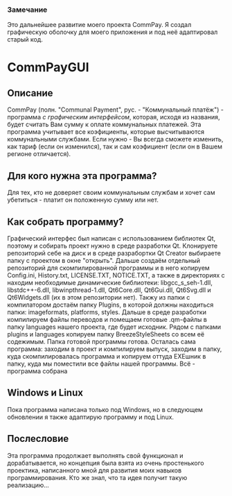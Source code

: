 ### Замечание
Это дальнейшее развитие моего проекта CommPay. Я создал графическую оболочку для моего приложения и под неё адаптировал старый код.
# CommPayGUI
## Описание
CommPay (полн. "Communal Payment", рус. - "Коммунальный платёж") - программа _с графическим интерфейсом_, которая, исходя из названия, будет считать Вам сумму к оплате коммунальных платежей. Эта программа учитывает все коэфициенты, которые высчитываются коммунальными службами. Если нужно - Вы всегда сможете изменить, как тариф (если он изменился), так и сам коэфициент (если он в Вашем регионе отличается).
## Для кого нужна эта программa?
Для тех, кто не доверяет своим коммунальным службам и хочет сам убетиться - платит он положенную сумму или нет.
## Как собрать программу?
Графический интерфес был написан с использованием библиотек Qt, поэтому и собирать проект нужно в среде разработки Qt. Клонируете репозиторий себе на диск и в среде разрабортки Qt Creator выбираете папку с проектом в окне "открыть". Дальше создаём отдельный репозиторий для скомпилированной программы и в него копируем Config.ini, History.txt, LICENSE.TXT, NOTICE.TXT, а также в директориях с находим необходимые динамические библиотеки: libgcc_s_seh-1.dll, libstdc++-6.dll, libwinpthread-1.dll, Qt6Core.dll, Qt6Gui.dll, Qt6Svg.dll и Qt6Widgets.dll (их в этом репозитории нет). Такжу из папки с компилатором достаём папку Plugins, в которой должны находиться папки: imageformats, platforms, styles. Дальше в среде разработки компилируем файлы переводов и помещаем готовые .qm-файлы в папку languages нашего проекта, где будет исходник. Рядом с папками plugins и languages копируем папку BreezeStyleSheets со всем её содежимым. Папка готовой программы готова. Осталась сама программа: заходим в проект и компилируем выпуск, заходим в папку, куда скомпилировалась программа и копируем оттуда ЕХЕшник в папку, куда мы поместили все файлы нашей программы. Всё - программа собрана
## Windows и Linux
Пока программа написана только под Windows, но в следующем обновлении я также адаптирую программу и под Linux.
## Послесловие
Эта программа продолжает выполнять свой функционал и дорабатывается, но концепция была взята из очень простенького проектика, написанного мной для развития моих навыков программирования. Кто же знал, что та идея получит такую реализацию...
